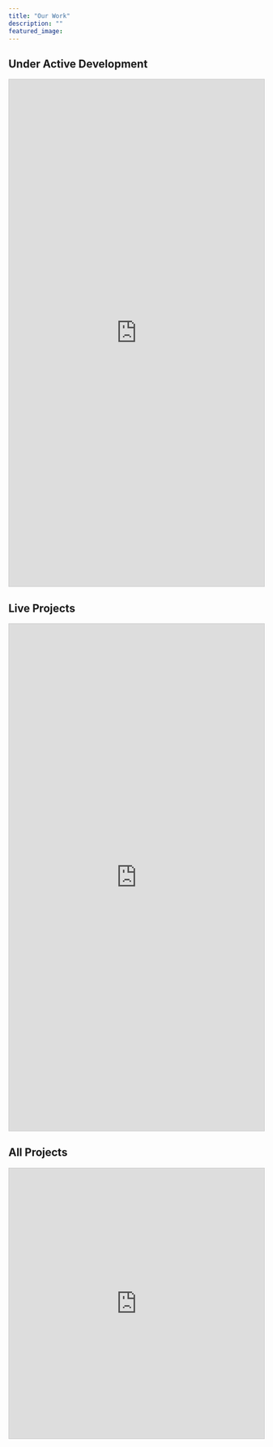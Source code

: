 ```yaml
---
title: "Our Work"
description: ""
featured_image: 
---
```


## Under Active Development

<iframe class="airtable-embed" src="https://airtable.com/embed/shrJwZqwa8KIahHR6?backgroundColor=orange" frameborder="0" onmousewheel="" width="100%" height="1000" style="background: transparent; border: 1px solid #ccc;"></iframe>

## Live Projects

<iframe class="airtable-embed" src="https://airtable.com/embed/shrJwZqwa8KIahHR6?backgroundColor=orange" frameborder="0" onmousewheel="" width="100%" height="1000" style="background: transparent; border: 1px solid #ccc;"></iframe>

## All Projects

<iframe class="airtable-embed" src="https://airtable.com/embed/shr3ZpBSCAIHPJhLr?backgroundColor=orange" frameborder="0" onmousewheel="" width="100%" height="533" style="background: transparent; border: 1px solid #ccc;"></iframe>
